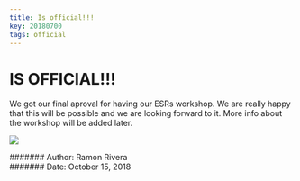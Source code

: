 ```yaml
---
title: Is official!!!
key: 20180700
tags: official 
---
```



# IS OFFICIAL!!!  

We got our final aproval for having our ESRs workshop. We are really happy that this will be possible and we are looking forward to it. 
More info about the workshop will be added later. 

![](https://i.imgur.com/KMVYY8O.png)  


####### Author: Ramon Rivera  
####### Date: October 15, 2018  
